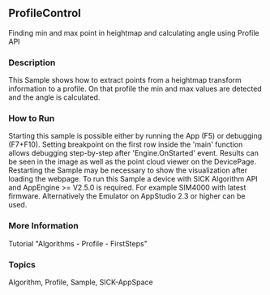 ## ProfileControl
Finding min and max point in heightmap and calculating angle using Profile API
### Description
This Sample shows how to extract points from a heightmap transform information
to a profile. On that profile the min and max values are detected and the
angle is calculated.
### How to Run
Starting this sample is possible either by running the App (F5) or
debugging (F7+F10). Setting breakpoint on the first row inside the 'main'
function allows debugging step-by-step after 'Engine.OnStarted' event.
Results can be seen in the image as well as the point cloud viewer on the DevicePage.
Restarting the Sample may be necessary to show the visualization after loading the webpage.
To run this Sample a device with SICK Algorithm API and AppEngine >= V2.5.0 is
required. For example SIM4000 with latest firmware. Alternatively the Emulator
on AppStudio 2.3 or higher can be used.
### More Information
Tutorial "Algorithms - Profile - FirstSteps"

### Topics
Algorithm, Profile, Sample, SICK-AppSpace